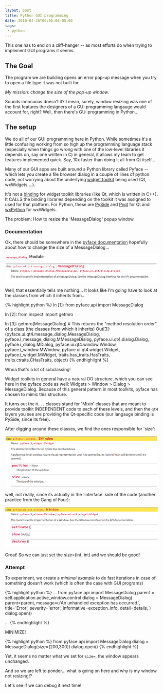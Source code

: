 ```yaml
---
layout: post
title: Python GUI programming
date: 2016-04-26T06:55:04-05:00
tags:
 - python
---
```

This one has to end on a cliff-hanger -- as most efforts do when trying to implement GUI programs it seems.

## The Goal

The program we are building opens an error pop-up message when you try to open a file type it was not built for.

*My mission: change the size of the pop-up window.*

Sounds innocuous doesn't it? I mean, surely, window resizing was one of the first features the designers of a GUI programming langauge would account for, right? Well, then there's GUI programming in Python...

## The setup

We do all of our GUI programming here in Python. While sometimes it's a little confusing working from so high up the programming language stack (especially when things go wrong with one of the low-level libraries it depends on, say one written in C) in general, it allows my team to get features implemented quick. Say, 10x faster than doing it all from Qt itself...

Many of our GUI apps are built around a Python library called Pyface -- which lets you create a file browser dialog in a couple of lines of python code, not worrying about the underlying [widget toolkit](https://en.wikipedia.org/wiki/List_of_widget_toolkits#Cross-platform) being used (Qt, wxWidgets,...).

It's not a [binding](https://en.wikipedia.org/wiki/Language_binding) for widget toolkit libraries (like Qt, which is written in C++). It CALLS the binding libraries depending on the toolkit it was assigned to used for that platform. For Python, these are [PySide](https://pyside.github.io/docs/pyside/) and [Pyqt](https://riverbankcomputing.com/software/pyqt/intro) for Qt and [wxPython](http://www.wxpython.org/) for wxWidgets.

The problem: How to resize the 'MessageDialog' popup window


### Documentation

Ok, there should be somewhere in the [pyface documentation](http://docs.enthought.com/pyface/) hopefully about how to change the size of a MessageDialog...


![Message Dialog](/assets/message_dialog_module.png)

Well, that essentially tells me nothing... It looks like I'm going have to look at the classes from which it inherits from...

{% highlight python %}
In [1]: from pyface.api import MessageDialog

In [2]: from inspect import getmro

In [3]: getmro(MessageDialog)    # This returns the "method resolution order" of a class (the classes from which it inherits)
Out[3]:
(pyface.ui.qt4.message_dialog.MessageDialog,
 pyface.i_message_dialog.MMessageDialog,
 pyface.ui.qt4.dialog.Dialog,
 pyface.i_dialog.MDialog,
 pyface.ui.qt4.window.Window,
 pyface.i_window.MWindow,
 pyface.ui.qt4.widget.Widget,
 pyface.i_widget.MWidget,
 traits.has_traits.HasTraits,
 traits.ctraits.CHasTraits,
 object)
{% endhighlight %}



Whoa that's a lot of subclassing!

Widget toolkits in general have a natural OO structure, which you can see here in the pyface code as well: Widgets > Window > Dialog > MessageDialog. Because of this general pattern in most toolkits, pyface has chosen to mimic this structure.

It turns out the `M...` classes stand for 'Mixin' classes that are meant to provide toolkit INDEPENDENT code to each of these levels, and then the `qt4` layers you see are providing the Qt-specific code (our langauge binding is PySide, since its free).

After digging around these classes, we find the ones responsible for 'size':

![IWindow Class](/assets/i_window_image.png)

well, not really, since its actually in the 'interface' side of the code (another practice from the Gang of Four):

![IWindow Class](/assets/qt_window_image.png)

Great! So we can just set the size=(int, int) and we should be good!

### Attempt

To experiment, we create a *minimal example* to do fast iterations in case of something doesn't work (which is often the case with GUI programs)


{% highlight python %}
...
from pyface.api import MessageDialog
parent = self.application.active_window.control
dialog = MessageDialog(
    parent=parent,
    message=u'An unhandled exception has occurred.',
    title='Error',
    severity='error',
    informative=exception_info,
    detail=details,
)
dialog.open()

...
{% endhighlight %}

MINIMIZE!

{% highlight python %}
from pyface.api import MessageDialog
dialog = MessageDialog(size=(200,300))
dialog.open()
{% endhighlight %}

Yet, it seems no matter what we set for `size=`, the window appears unchanged.

And so we are left to ponder... what is going on here and why is my window not resizing!?

Let's see if we can debug it next time!


